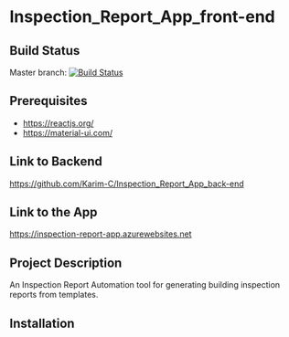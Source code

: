 # Inspection_Report_App_front-end


## Build Status
Master branch: [![Build Status](https://travis-ci.com/Karim-C/Inspection_Report_App_front-end.svg?token=aUW8TwnwNhqKCHbwaCXT&branch=master)](https://travis-ci.com/Karim-C/Inspection_Report_App_front-end)


## Prerequisites
* https://reactjs.org/
* https://material-ui.com/

## Link to Backend
https://github.com/Karim-C/Inspection_Report_App_back-end

## Link to the App
https://inspection-report-app.azurewebsites.net

## Project Description
An Inspection Report Automation tool for generating building inspection reports from templates.

## Installation

